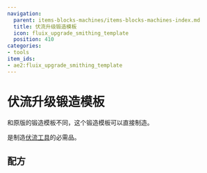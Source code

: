 ```yaml
---
navigation:
  parent: items-blocks-machines/items-blocks-machines-index.md
  title: 伏流升级锻造模板
  icon: fluix_upgrade_smithing_template
  position: 410
categories:
- tools
item_ids:
- ae2:fluix_upgrade_smithing_template
---
```


<ItemImage id="fluix_upgrade_smithing_template" scale="8" />

# 伏流升级锻造模板

和原版的锻造模板不同，这个锻造模板可以直接制造。

是制造[伏流工具](fluix_tools.md)的必需品。

## 配方

<RecipeFor id="fluix_upgrade_smithing_template" />